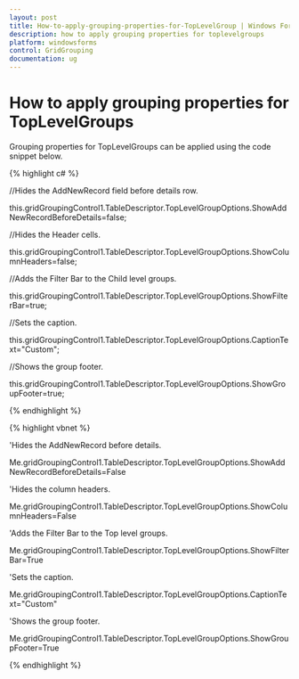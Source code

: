 ```yaml
---
layout: post
title: How-to-apply-grouping-properties-for-TopLevelGroup | Windows Forms | Syncfusion
description: how to apply grouping properties for toplevelgroups
platform: windowsforms
control: GridGrouping
documentation: ug
---
```


# How to apply grouping properties for TopLevelGroups

Grouping properties for TopLevelGroups can be applied using the code snippet below.

{% highlight c# %}



//Hides the AddNewRecord field before details row.

this.gridGroupingControl1.TableDescriptor.TopLevelGroupOptions.ShowAddNewRecordBeforeDetails=false;



//Hides the Header cells.

this.gridGroupingControl1.TableDescriptor.TopLevelGroupOptions.ShowColumnHeaders=false;



//Adds the Filter Bar to the Child level groups.

this.gridGroupingControl1.TableDescriptor.TopLevelGroupOptions.ShowFilterBar=true;



//Sets the caption.

this.gridGroupingControl1.TableDescriptor.TopLevelGroupOptions.CaptionText="Custom";



//Shows the group footer.

this.gridGroupingControl1.TableDescriptor.TopLevelGroupOptions.ShowGroupFooter=true;

{% endhighlight  %}

{% highlight vbnet %}



'Hides the AddNewRecord before details.

Me.gridGroupingControl1.TableDescriptor.TopLevelGroupOptions.ShowAddNewRecordBeforeDetails=False



'Hides the column headers.

   Me.gridGroupingControl1.TableDescriptor.TopLevelGroupOptions.ShowColumnHeaders=False



'Adds the Filter Bar to the Top level groups.

   Me.gridGroupingControl1.TableDescriptor.TopLevelGroupOptions.ShowFilterBar=True



'Sets the caption.

Me.gridGroupingControl1.TableDescriptor.TopLevelGroupOptions.CaptionText="Custom"



'Shows the group footer.

Me.gridGroupingControl1.TableDescriptor.TopLevelGroupOptions.ShowGroupFooter=True

{% endhighlight  %}

